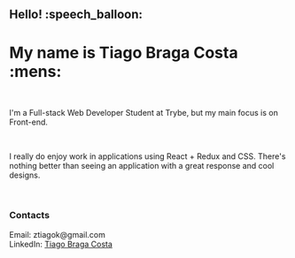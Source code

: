 <h2> Hello! :speech_balloon: </h2>
<h1> My name is Tiago Braga Costa :mens: </h1>

<br>

<p> 
  I'm a Full-stack Web Developer Student at Trybe, but my main focus is on Front-end.
</p>

<br>

<p>
  I really do enjoy work in applications using React + Redux and CSS. There's nothing better than
  seeing an application with a great response and cool designs.
</p>

<br>

<h3> Contacts </h3>
<span> Email: ztiagok@gmail.com <span>
  <br>
<span> LinkedIn: <a href="https://www.linkedin.com/in/ztiagok/"> Tiago Braga Costa </a> </span>
